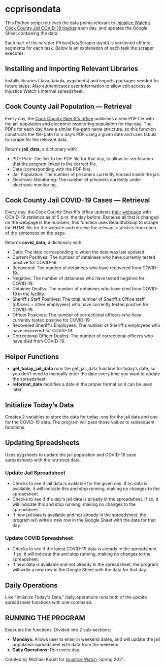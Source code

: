 # ccprisondata

This Python script retrieves the data points relevant to [Injustice Watch’s Cook County Jail COVID-19 tracker](https://datastudio.google.com/u/3/reporting/1AI4THiXJ_6Nt-9NXwE0MfO_DUaa1Koxi/page/hcyJB) each day, and updates the Google Sheet containing the data.

Each part of the scraper (PrisonDataScraper.ipynb) is sectioned off into segments for each task. Below is an explanation of each task the scraper executes:

## Installing and Importing Relevant Libraries
Installs libraries (Java, tabula, pygsheets) and imports packages needed for future steps. Also authenticates user information to allow edit access to Injustice Watch's internal spreadsheet.

## Cook County Jail Population — Retrieval
Every day, the [Cook County Sheriff's office](https://www.cookcountysheriff.org/data/) publishes a new PDF file with the jail population and electronic monitoring population for that day. The PDFs for each day have a similar file-path name structure, so this function constructs the file-path for a day’s PDF using a given date and uses tabula to scrape for the relevant data.

Returns **jail_data,** a dictionary with:
* PDF Path: The link to the PDF file for that day, to allow for verification that the program linked to the correct file.
* Date (corresponding with the PDF file).
* Jail Population: The number of prisoners currently housed inside the jail.
* Electronic Monitoring: The number of prisoners currently under electronic monitoring.

## Cook County Jail COVID-19 Cases — Retrieval
Every day, the Cook County Sheriff's office updates [their webpage](https://www.cookcountysheriff.org/covid/covid-19-cases-at-ccdoc/) with COVID-19 statistics as of 5 p.m. the day before. Because all that is changed on the webpage is the numbers, this function uses BeautifulSoup to scrape the HTML file for the website and retrieve the relevant statistics from each of the sentences on the page.

Returns **covid_data,** a dictionary with:
* Date: The date corresponding to when the data was last updated.
* Current Positives: The number of detainees who have currently tested positive for COVID-19. 
* Recovered: The number of detainees who have recovered from COVID-19. 
* Negative: The number of detainees who have tested negative for COVID-19. 
* Detainee Deaths: The number of detainees who have died from COVID-19 in the facility.
* Sheriff's Staff Positives: The total number of Sheriff's Office staff (officers + other employees) who have currently tested positive for COVID-19.
* Officer Positives: The number of correctional officers who have currently tested positive for COVID-19.
* Recovered Sheriff's Employees: The number of Sheriff's employees who have recovered for COVID-19.
* Correctional Officer Deaths: The number of correctional officers who have died from COVID-19.

## Helper Functions
* **get_today_jail_data** runs the get_jail_data function for today’s date, so you don’t need to manually enter the date every time you want to update the spreadsheet.
* **reformat_date** modifies a date in the proper format so it can be used later.

## Initialize Today’s Data
Creates 2 variables to store the data for today: one for the jail data and one for the COVID-19 data. The program will pass those values to subsequent functions.

## Updating Spreadsheets
Uses pygsheets to update the jail population and COVID-19 case spreadsheets with the retrieved data.

### Update Jail Spreadsheet
* Checks to see if jail data is available for the given day. If no data is available, it will indicate this and stop running, making no changes to the spreadsheet.
* Checks to see if the day's jail data is already in the spreadsheet. If so, it will indicate this and stop running, making no changes to the spreadsheet.
* If new jail data is available and not already in the spreadsheet, the program will write a new row in the Google Sheet with the data for that day.

### Update COVID Spreadsheet
* Checks to see if the latest COVID-19 data is already in the spreadsheet. If so, it will indicate this and stop running, making no changes to the spreadsheet.
* If new data is available and not already in the spreadsheet, the program will write a new row in the Google Sheet with the data for that day.

## Daily Operations
Like "Initialize Today's Data," daily_operations runs both of the update spreadsheet functions with one command.

## RUNNING THE PROGRAM
Executes the functions. Divided into 2 sub-sections:
* **Mondays:** Allows user to enter in weekend dates, and will update the jail population spreadsheet with data from the weekend.
* **Daily Operations:** Run every day.

Created by Michael Korsh for [Injustice Watch,](https://www.injusticewatch.org) Spring 2021.

